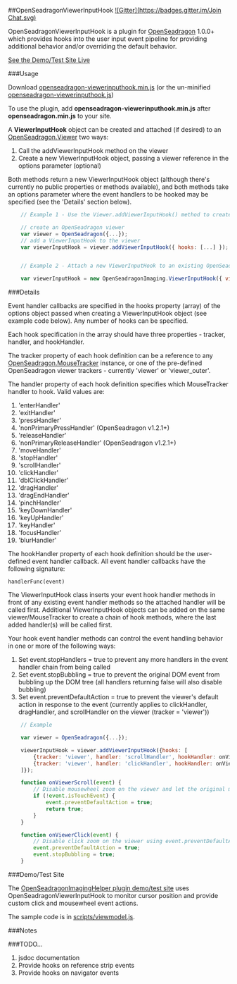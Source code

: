 ##OpenSeadragonViewerInputHook
[![Gitter](https://badges.gitter.im/Join Chat.svg)](https://gitter.im/msalsbery/OpenSeadragonImaging?utm_source=badge&utm_medium=badge&utm_campaign=pr-badge&utm_content=badge)

OpenSeadragonViewerInputHook is a plugin for [OpenSeadragon](https://github.com/openseadragon/openseadragon) 1.0.0+
which provides hooks into the user input event pipeline for providing additional behavior and/or
overriding the default behavior.

[See the Demo/Test Site Live](http://msalsbery.github.io/openseadragonimaginghelper/index.html)

###Usage

Download [openseadragon-viewerinputhook.min.js](http://msalsbery.github.io/builds/openseadragonimaging/openseadragon-viewerinputhook.min.js) (or the un-minified [openseadragon-viewerinputhook.js](http://msalsbery.github.io/builds/openseadragonimaging/openseadragon-viewerinputhook.js))

To use the plugin, add **openseadragon-viewerinputhook.min.js** after **openseadragon.min.js** to your site.

A **ViewerInputHook** object can be created and attached (if desired) to an [OpenSeadragon.Viewer](http://openseadragon.github.io/docs/OpenSeadragon.Viewer.html) two ways:


1. Call the addViewerInputHook method on the viewer
2. Create a new ViewerInputHook object, passing a viewer reference in the options parameter (optional)

Both methods return a new ViewerInputHook object (although there's currently no public properties or methods available), and
both methods take an options parameter where the event handlers to be hooked may be specified (see the 'Details' section below).

```javascript
    // Example 1 - Use the Viewer.addViewerInputHook() method to create a ViewerInputHook

    // create an OpenSeadragon viewer
    var viewer = OpenSeadragon({...});
    // add a ViewerInputHook to the viewer
    var viewerInputHook = viewer.addViewerInputHook({ hooks: [...] });


    // Example 2 - Attach a new ViewerInputHook to an existing OpenSeadragon.Viewer

    var viewerInputHook = new OpenSeadragonImaging.ViewerInputHook({ viewer: existingviewer, hooks: [...] });
```

###Details

Event handler callbacks are specified in the hooks property (array) of the options object passed when creating a ViewerInputHook object (see example code below).
Any number of hooks can be specified.

Each hook specification in the array should have three properties - tracker, handler, and hookHandler.

The tracker property of each hook definition can be a reference to any [OpenSeadragon.MouseTracker](http://openseadragon.github.io/docs/OpenSeadragon.MouseTracker.html) instance, 
or one of the pre-defined OpenSeadragon viewer trackers - currently 'viewer' or 'viewer_outer'.

The handler property of each hook definition specifies which MouseTracker handler to hook.
Valid values are:


1. 'enterHandler'
2. 'exitHandler'
3. 'pressHandler'
4. 'nonPrimaryPressHandler' (OpenSeadragon v1.2.1+)
5. 'releaseHandler'
6. 'nonPrimaryReleaseHandler' (OpenSeadragon v1.2.1+)
7. 'moveHandler'
8. 'stopHandler'
9. 'scrollHandler'
10. 'clickHandler'
11. 'dblClickHandler'
12. 'dragHandler'
13. 'dragEndHandler'
14. 'pinchHandler'
15. 'keyDownHandler'
16. 'keyUpHandler'
17. 'keyHandler'
18. 'focusHandler'
19. 'blurHandler'

The hookHandler property of each hook definition should be the user-defined event handler callback.  All event handler callbacks have the following signature:

    handlerFunc(event)

The ViewerInputHook class inserts your event hook handler methods in front of any existing event handler methods
so the attached handler will be called first. Additional ViewerInputHook objects can be added on the same viewer/MouseTracker to create a chain of hook methods, 
where the last added handler(s) will be called first.

Your hook event handler methods can control the event handling behavior in one or more of the following ways:


1. Set event.stopHandlers = true to prevent any more handlers in the event handler chain from being called
2. Set event.stopBubbling = true to prevent the original DOM event from bubbling up the DOM tree (all handlers returning false will also disable bubbling)
3. Set event.preventDefaultAction = true to prevent the viewer's default action in response to the event (currently applies to clickHandler, dragHandler, and scrollHandler on the viewer (tracker = 'viewer'))

```javascript
    // Example

    var viewer = OpenSeadragon({...});

    viewerInputHook = viewer.addViewerInputHook({hooks: [
        {tracker: 'viewer', handler: 'scrollHandler', hookHandler: onViewerScroll},
        {tracker: 'viewer', handler: 'clickHandler', hookHandler: onViewerClick}
    ]});

    function onViewerScroll(event) {
        // Disable mousewheel zoom on the viewer and let the original mousewheel events bubble
        if (!event.isTouchEvent) {
            event.preventDefaultAction = true;
            return true;
        }
    }

    function onViewerClick(event) {
        // Disable click zoom on the viewer using event.preventDefaultAction
        event.preventDefaultAction = true;
        event.stopBubbling = true;
    }
```

###Demo/Test Site

The [OpenSeadragonImagingHelper plugin demo/test site](https://github.com/msalsbery/OpenSeadragonImagingHelper) uses 
OpenSeadragonViewerInputHook to monitor cursor position and provide custom click and mousewheel event actions.

The sample code is in [scripts/viewmodel.js](http://msalsbery.github.io/openseadragonimaginghelper/scripts/viewmodel.js).  

###Notes

###TODO...


1. jsdoc documentation
2. Provide hooks on reference strip events
3. Provide hooks on navigator events
